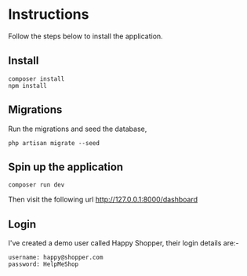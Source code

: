 # Instructions

Follow the steps below to install the application.

## Install 
```
composer install
npm install
```

## Migrations
Run the migrations and seed the database,
```
php artisan migrate --seed
```

## Spin up the application
```
composer run dev
```

Then visit the following url http://127.0.0.1:8000/dashboard

## Login
I've created a demo user called Happy Shopper, their login details are:-

```
username: happy@shopper.com
password: HelpMeShop
```